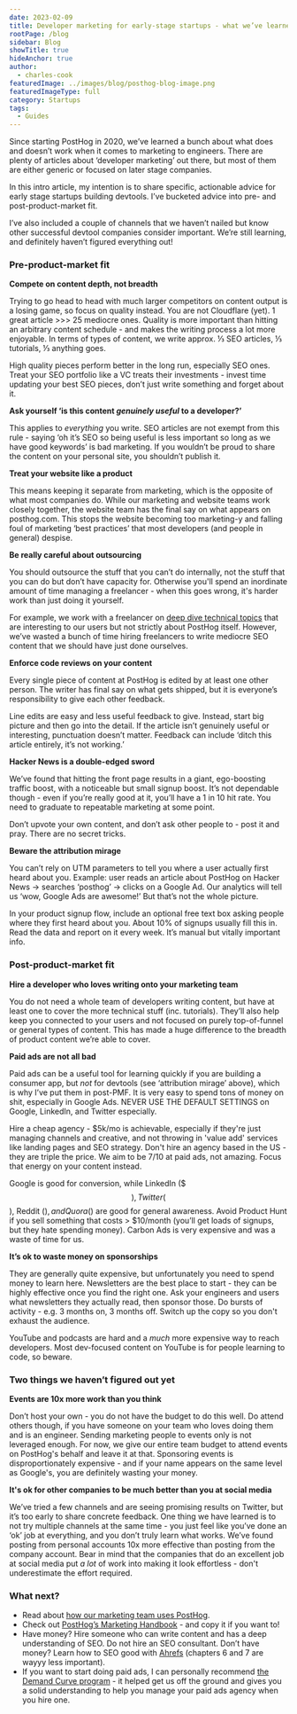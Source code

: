 ```yaml
---
date: 2023-02-09
title: Developer marketing for early-stage startups - what we’ve learned at PostHog
rootPage: /blog
sidebar: Blog
showTitle: true
hideAnchor: true
author:
  - charles-cook
featuredImage: ../images/blog/posthog-blog-image.png
featuredImageType: full
category: Startups
tags:
  - Guides
---
```


Since starting PostHog in 2020, we’ve learned a bunch about what does and doesn’t work when it comes to marketing to engineers. There are plenty of articles about ‘developer marketing’ out there, but most of them are either generic or focused on later stage companies. 

In this intro article, my intention is to share specific, actionable advice for early stage startups building devtools. I’ve bucketed advice into pre- and post-product-market fit.


I’ve also included a couple of channels that we haven’t nailed but know other successful devtool companies consider important. We’re still learning, and definitely haven’t figured everything out!

### Pre-product-market fit

**Compete on content depth, not breadth** 

Trying to go head to head with much larger competitors on content output is a losing game, so focus on quality instead. You are not Cloudflare (yet). 1 great article >>> 25 mediocre ones. Quality is more important than hitting an arbitrary content schedule - and makes the writing process a lot more enjoyable. In terms of types of content, we write approx. ⅓ SEO articles, ⅓ tutorials, ⅓ anything goes. 

High quality pieces perform better in the long run, especially SEO ones. Treat your SEO portfolio like a VC treats their investments - invest time updating your best SEO pieces, don’t just write something and forget about it. 

**Ask yourself ‘is this content _genuinely useful_ to a developer?’**

This applies to _everything_ you write. SEO articles are not exempt from this rule - saying ‘oh it’s SEO so being useful is less important so long as we have good keywords’ is bad marketing. If you wouldn’t be proud to share the content on your personal site, you shouldn’t publish it. 

**Treat your website like a product** 

This means keeping it separate from marketing, which is the opposite of what most companies do. While our marketing and website teams work closely together, the website team has the final say on what appears on posthog.com. This stops the website becoming too marketing-y and falling foul of marketing ‘best practices’ that most developers (and people in general) despise.   

**Be really careful about outsourcing** 

You should outsource the stuff that you can’t do internally, not the stuff that you can do but don’t have capacity for. Otherwise you'll spend an inordinate amount of time managing a freelancer - when this goes wrong, it's harder work than just doing it yourself. 

For example, we work with a freelancer on [deep dive technical topics](/blog/clickhouse-vs-postgres) that are interesting to our users but not strictly about PostHog itself. However, we’ve wasted a bunch of time hiring freelancers to write mediocre SEO content that we should have just done ourselves. 

**Enforce code reviews on your content** 

Every single piece of content at PostHog is edited by at least one other person. The writer has final say on what gets shipped, but it is everyone’s responsibility to give each other feedback. 

Line edits are easy and less useful feedback to give. Instead, start big picture and then go into the detail. If the article isn’t genuinely useful or interesting, punctuation doesn’t matter. Feedback can include ‘ditch this article entirely, it’s not working.’

**Hacker News is a double-edged sword** 

We’ve found that hitting the front page results in a giant, ego-boosting traffic boost, with a noticeable but small signup boost. It’s not dependable though - even if you’re really good at it, you’ll have a 1 in 10 hit rate. You need to graduate to repeatable marketing at some point. 

Don’t upvote your own content, and don’t ask other people to - post it and pray. There are no secret tricks.

**Beware the attribution mirage**

You can’t rely on UTM parameters to tell you where a user actually first heard about you. Example: user reads an article about PostHog on Hacker News -> searches ‘posthog’ -> clicks on a Google Ad. Our analytics will tell us ‘wow, Google Ads are awesome!’ But that’s not the whole picture. 

In your product signup flow, include an optional free text box asking people where they first heard about you. About 10% of signups usually fill this in. Read the data and report on it every week. It’s manual but vitally important info.

### Post-product-market fit

**Hire a developer who loves writing onto your marketing team** 

You do not need a whole team of developers writing content, but have at least one to cover the more technical stuff (inc. tutorials). They’ll also help keep you connected to your users and not focused on purely top-of-funnel or general types of content. This has made a huge difference to the breadth of product content we’re able to cover. 

**Paid ads are not all bad** 

Paid ads can be a useful tool for learning quickly if you are building a consumer app, but _not_ for devtools (see ‘attribution mirage’ above), which is why I’ve put them in post-PMF. It is very easy to spend tons of money on shit, especially in Google Ads. NEVER USE THE DEFAULT SETTINGS on Google, LinkedIn, and Twitter especially. 

Hire a cheap agency - $5k/mo is achievable, especially if they're just managing channels and creative, and not throwing in 'value add' services like landing pages and SEO strategy. Don't hire an agency based in the US - they are triple the price. We aim to be 7/10 at paid ads, not amazing. Focus that energy on your content instead. 

Google is good for conversion, while LinkedIn ($$$), Twitter ($$), Reddit ($), and Quora ($) are good for general awareness. Avoid Product Hunt if you sell something that costs > $10/month (you’ll get loads of signups, but they hate spending money). Carbon Ads is very expensive and was a waste of time for us. 

**It’s ok to waste money on sponsorships** 

They are generally quite expensive, but unfortunately you need to spend money to learn here. Newsletters are the best place to start - they can be highly effective once you find the right one. Ask your engineers and users what newsletters they actually read, then sponsor those. Do bursts of activity - e.g. 3 months on, 3 months off. Switch up the copy so you don't exhaust the audience.

YouTube and podcasts are hard and a _much_ more expensive way to reach developers. Most dev-focused content on YouTube is for people learning to code, so beware.

### Two things we haven’t figured out yet

**Events are 10x more work than you think** 

Don’t host your own - you do not have the budget to do this well. Do attend others though, if you have someone on your team who loves doing them and is an engineer. Sending marketing people to events only is not leveraged enough. For now, we give our entire team budget to attend events on PostHog's behalf and leave it at that. Sponsoring events is disproportionately expensive - and if your name appears on the same level as Google's, you are definitely wasting your money. 

**It's ok for other companies to be much better than you at social media** 

We’ve tried a few channels and are seeing promising results on Twitter, but it’s too early to share concrete feedback. One thing we have learned is to not try multiple channels at the same time - you just feel like you’ve done an ‘ok’ job at everything, and you don’t truly learn what works. We’ve found posting from personal accounts 10x more effective than posting from the company account. Bear in mind that the companies that do an excellent job at social media put _a lot_ of work into making it look effortless - don't underestimate the effort required. 

### What next?

- Read about [how our marketing team uses PostHog](/blog/posthog-marketing).
- Check out [PostHog’s Marketing Handbook](/handbook/growth/marketing) - and copy it if you want to!
- Have money? Hire someone who can write content and has a deep understanding of SEO. Do not hire an SEO consultant. Don’t have money? Learn how to SEO good with [Ahrefs](https://ahrefs.com/seo) (chapters 6 and 7 are wayyy less important).
- If you want to start doing paid ads, I can personally recommend [the Demand Curve program](https://www.demandcurve.com/growth-program) - it helped get us off the ground and gives you a solid understanding to help you manage your paid ads agency when you hire one.
